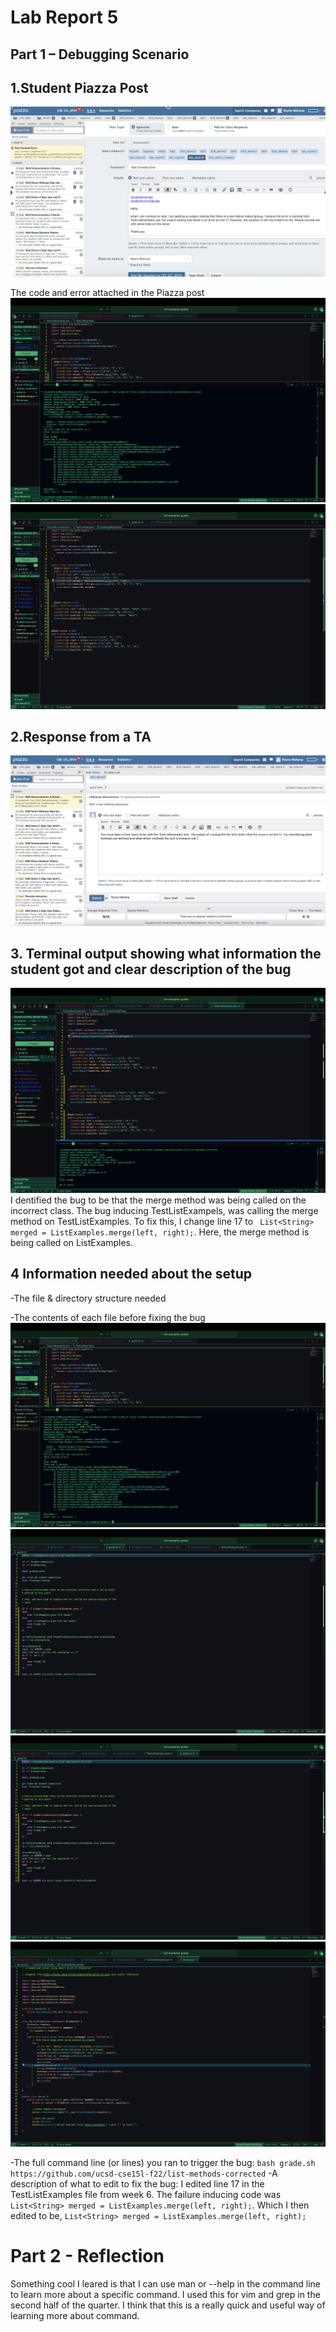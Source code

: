 # Lab Report 5
## Part 1 – Debugging Scenario


## 1.Student Piazza Post 
![Image](studentpiazzaa.jpg)


The code and error attached in the Piazza post
![Image](studenterrorcode.jpg)
![Image](studenterror.jpg)




## 2.Response from a TA 
![Image](piazza.jpg)

## 3.  Terminal output showing what information the student got and clear description of the bug
![Image](fixbug.jpg)
I dentified the bug to be that the merge method was being called on the incorrect class. The bug inducing TestListExampels, was  calling the merge method on TestListExamples. To fix this, I change line 17 to ` List<String> merged = ListExamples.merge(left, right);`. Here, the merge method is being called on ListExamples. 


## 4 Information needed about the setup
-The file & directory structure needed

-The contents of each file before fixing the bug
![Image](studenterrorcode.jpg)
![Image](grade.jpg)
![Image](list-examples-grader.jpg)
![Image](Server.jpg)

-The full command line (or lines) you ran to trigger the bug: `bash grade.sh https://github.com/ucsd-cse15l-f22/list-methods-corrected`
-A description of what to edit to fix the bug: I edited line 17 in the TestListExamples  file from week 6. The failure inducing code was `List<String> merged = ListExamples.merge(left, right);`. Which I then edited to be, `List<String> merged = ListExamples.merge(left, right);`

# Part 2 - Reflection 
Something cool I leared is that I can use man or --help in the command line to learn more about a specific command. I used this for vim and grep in the second half of the quarter. I think that this is a really quick and useful way of learning more about command. 
